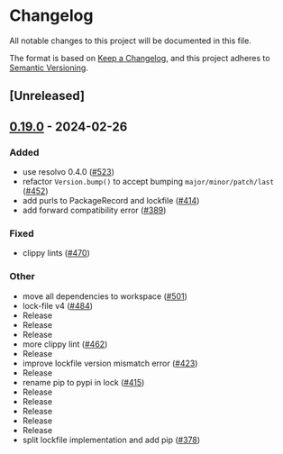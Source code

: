 # Changelog
All notable changes to this project will be documented in this file.

The format is based on [Keep a Changelog](https://keepachangelog.com/en/1.0.0/),
and this project adheres to [Semantic Versioning](https://semver.org/spec/v2.0.0.html).

## [Unreleased]

## [0.19.0](https://github.com/baszalmstra/rattler/compare/rattler_lock-v0.18.0...rattler_lock-v0.19.0) - 2024-02-26

### Added
- use resolvo 0.4.0 ([#523](https://github.com/baszalmstra/rattler/pull/523))
- refactor `Version.bump()` to accept bumping `major/minor/patch/last` ([#452](https://github.com/baszalmstra/rattler/pull/452))
- add purls to PackageRecord and lockfile ([#414](https://github.com/baszalmstra/rattler/pull/414))
- add forward compatibility error ([#389](https://github.com/baszalmstra/rattler/pull/389))

### Fixed
- clippy lints ([#470](https://github.com/baszalmstra/rattler/pull/470))

### Other
- move all dependencies to workspace ([#501](https://github.com/baszalmstra/rattler/pull/501))
- lock-file v4 ([#484](https://github.com/baszalmstra/rattler/pull/484))
- Release
- Release
- Release
- more clippy lint ([#462](https://github.com/baszalmstra/rattler/pull/462))
- Release
- improve lockfile version mismatch error ([#423](https://github.com/baszalmstra/rattler/pull/423))
- Release
- rename pip to pypi in lock ([#415](https://github.com/baszalmstra/rattler/pull/415))
- Release
- Release
- Release
- Release
- Release
- split lockfile implementation and add pip ([#378](https://github.com/baszalmstra/rattler/pull/378))
